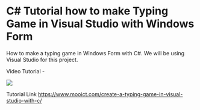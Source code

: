 # C# Tutorial how to make Typing Game in Visual Studio with Windows Form

How to make a typing game in Windows Form with C#. We will be using Visual Studio for this project. 

Video Tutorial - 

[![](http://img.youtube.com/vi/Tk7lHBIzry8/0.jpg)](http://www.youtube.com/watch?v=Tk7lHBIzry8 "MOO ICT Typing Game Tutorial C#")




Tutorial Link 
https://www.mooict.com/create-a-typing-game-in-visual-studio-with-c/

